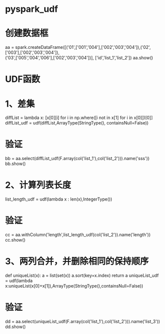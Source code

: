 # pyspark_udf

# 创建数据框
aa = spark.createDataFrame([('01',['001','004'],['002','003','004']),('02',['003'],['002','003','004']), \
                            ('03',['005','004','006'],['002','003','004'])], ['id','list_1','list_2'])
aa.show()


# UDF函数
# 1、差集
diffList = lambda x: [x[0][i] for i in np.where([i not in x[1] for i in x[0]])[0]]
diffList_udf = udf(diffList,ArrayType(StringType(), containsNull=False))

# 验证
bb = aa.select(diffList_udf(F.array(col('list_1'),col('list_2'))).name('sss'))
bb.show()


# 2、计算列表长度
list_length_udf = udf(lambda x : len(x),IntegerType())

# 验证
cc = aa.withColumn('length',list_length_udf(col('list_2')).name('length'))
cc.show()


# 3、两列合并，并删除相同的保持顺序
def uniqueList(x):
    a = list(set(x))
    a.sort(key=x.index)
    return a
uniqueList_udf = udf(lambda x:uniqueList(x[0]+x[1]),ArrayType(StringType(),containsNull=False))

# 验证
dd = aa.select(uniqueList_udf(F.array(col('list_1'),col('list_2'))).name('list_3'))
dd.show()
